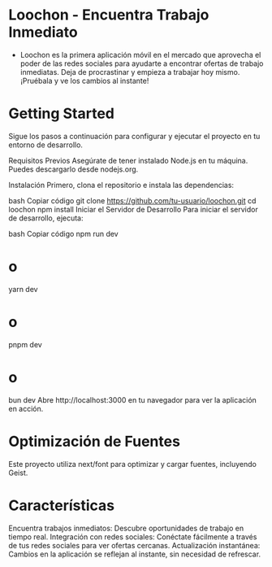 # Loochon - Encuentra Trabajo Inmediato
- Loochon es la primera aplicación móvil en el mercado que aprovecha el poder de las redes
  sociales para ayudarte a encontrar ofertas de trabajo inmediatas. Deja de procrastinar y
  empieza a trabajar hoy mismo. ¡Pruébala y ve los cambios al instante!

# Getting Started
Sigue los pasos a continuación para configurar y ejecutar el proyecto en tu entorno de desarrollo.

Requisitos Previos
Asegúrate de tener instalado Node.js en tu máquina. Puedes descargarlo desde nodejs.org.

Instalación
Primero, clona el repositorio e instala las dependencias:

bash
Copiar código
git clone https://github.com/tu-usuario/loochon.git
cd loochon
npm install
Iniciar el Servidor de Desarrollo
Para iniciar el servidor de desarrollo, ejecuta:

bash
Copiar código
npm run dev
# o
yarn dev
# o
pnpm dev
# o
bun dev
Abre http://localhost:3000 en tu navegador para ver la aplicación en acción.

# Optimización de Fuentes
Este proyecto utiliza next/font para optimizar y cargar fuentes, incluyendo Geist.

# Características
Encuentra trabajos inmediatos: Descubre oportunidades de trabajo en tiempo real.
Integración con redes sociales: Conéctate fácilmente a través de tus redes sociales para ver ofertas cercanas.
Actualización instantánea: Cambios en la aplicación se reflejan al instante, sin necesidad de refrescar.
